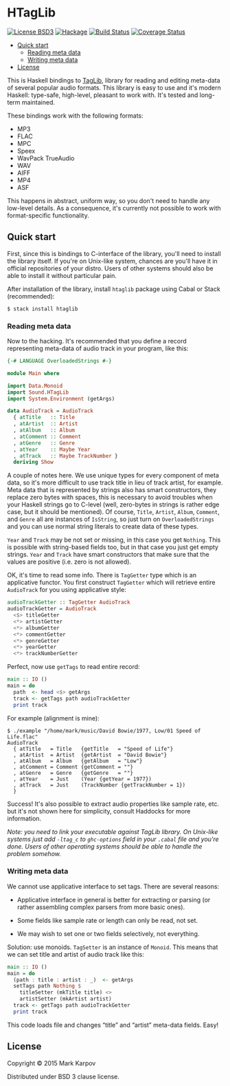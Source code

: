 # HTagLib

[![License BSD3](https://img.shields.io/badge/license-BSD3-brightgreen.svg)](http://opensource.org/licenses/BSD-3-Clause)
[![Hackage](https://img.shields.io/hackage/v/htaglib.svg?style=flat)](https://hackage.haskell.org/package/htaglib)
[![Build Status](https://travis-ci.org/mrkkrp/htaglib.svg?branch=master)](https://travis-ci.org/mrkkrp/htaglib)
[![Coverage Status](https://coveralls.io/repos/mrkkrp/htaglib/badge.svg?branch=master&service=github)](https://coveralls.io/github/mrkkrp/htaglib?branch=master)

* [Quick start](#quick-start)
    * [Reading meta data](#reading-meta-data)
    * [Writing meta data](#writing-meta-data)
* [License](#license)

This is Haskell bindings to [TagLib](https://taglib.github.io/), library for
reading and editing meta-data of several popular audio formats. This library
is easy to use and it's modern Haskell: type-safe, high-level, pleasant to
work with. It's tested and long-term maintained.

These bindings work with the following formats:

* MP3
* FLAC
* MPC
* Speex
* WavPack TrueAudio
* WAV
* AIFF
* MP4
* ASF

This happens in abstract, uniform way, so you don't need to handle any
low-level details. As a consequence, it's currently not possible to work
with format-specific functionality.

## Quick start

First, since this is bindings to C-interface of the library, you'll need to
install the library itself. If you're on Unix-like system, chances are
you'll have it in official repositories of your distro. Users of other
systems should also be able to install it without particular pain.

After installation of the library, install `htaglib` package using Cabal or
Stack (recommended):

```
$ stack install htaglib
```

### Reading meta data

Now to the hacking. It's recommended that you define a record representing
meta-data of audio track in your program, like this:

```haskell
{-# LANGUAGE OverloadedStrings #-}

module Main where

import Data.Monoid
import Sound.HTagLib
import System.Environment (getArgs)

data AudioTrack = AudioTrack
  { atTitle   :: Title
  , atArtist  :: Artist
  , atAlbum   :: Album
  , atComment :: Comment
  , atGenre   :: Genre
  , atYear    :: Maybe Year
  , atTrack   :: Maybe TrackNumber }
  deriving Show
```

A couple of notes here. We use unique types for every component of meta
data, so it's more difficult to use track title in lieu of track artist, for
example. Meta data that is represented by strings also has smart
constructors, they replace zero bytes with spaces, this is necessary to
avoid troubles when your Haskell strings go to C-level (well, zero-bytes in
strings is rather edge case, but it should be mentioned). Of course,
`Title`, `Artist`, `Album`, `Comment`, and `Genre` all are instances of
`IsString`, so just turn on `OverloadedStrings` and you can use normal
string literals to create data of these types.

`Year` and `Track` may be not set or missing, in this case you get
`Nothing`. This is possible with string-based fields too, but in that case
you just get empty strings. `Year` and `Track` have smart constructors that
make sure that the values are positive (i.e. zero is not allowed).

OK, it's time to read some info. There is `TagGetter` type which is an
applicative functor. You first construct `TagGetter` which will retrieve
entire `AudioTrack` for you using applicative style:

```haskell
audioTrackGetter :: TagGetter AudioTrack
audioTrackGetter = AudioTrack
  <$> titleGetter
  <*> artistGetter
  <*> albumGetter
  <*> commentGetter
  <*> genreGetter
  <*> yearGetter
  <*> trackNumberGetter
```

Perfect, now use `getTags` to read entire record:

```haskell
main :: IO ()
main = do
  path  <- head <$> getArgs
  track <- getTags path audioTrackGetter
  print track
```

For example (alignment is mine):

```
$ ./example "/home/mark/music/David Bowie/1977, Low/01 Speed of Life.flac"
AudioTrack
  { atTitle   = Title   {getTitle   = "Speed of Life"}
  , atArtist  = Artist  {getArtist  = "David Bowie"}
  , atAlbum   = Album   {getAlbum   = "Low"}
  , atComment = Comment {getComment = ""}
  , atGenre   = Genre   {getGenre   = ""}
  , atYear    = Just    (Year {getYear = 1977})
  , atTrack   = Just    (TrackNumber {getTrackNumber = 1})
  }
```

Success! It's also possible to extract audio properties like sample rate,
etc. but it's not shown here for simplicity, consult Haddocks for more
information.

*Note: you need to link your executable against TagLib library. On Unix-like
 systems just add `-ltag_c` to `ghc-options` field in your `.cabal` file and
 you're done. Users of other operating systems should be able to handle the
 problem somehow.*

### Writing meta data

We cannot use applicative interface to set tags. There are several reasons:

* Applicative interface in general is better for extracting or parsing (or
  rather assembling complex parsers from more basic ones).

* Some fields like sample rate or length can only be read, not set.

* We may wish to set one or two fields selectively, not everything.

Solution: use monoids. `TagSetter` is an instance of `Monoid`. This means
that we can set title and artist of audio track like this:

```haskell
main :: IO ()
main = do
  (path : title : artist : _)  <- getArgs
  setTags path Nothing $
    titleSetter (mkTitle title) <>
    artistSetter (mkArtist artist)
  track <- getTags path audioTrackGetter
  print track
```

This code loads file and changes “title” and “artist” meta-data
fields. Easy!

## License

Copyright © 2015 Mark Karpov

Distributed under BSD 3 clause license.
